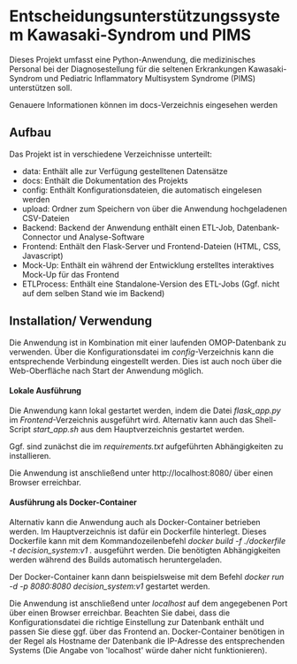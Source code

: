 # Entscheidungsunterstützungssystem Kawasaki-Syndrom und PIMS

Dieses Projekt umfasst eine Python-Anwendung, die medizinisches Personal bei der Diagnosestellung für die seltenen Erkrankungen Kawasaki-Syndrom und Pediatric Inflammatory Multisystem Syndrome (PIMS) unterstützen soll. 

Genauere Informationen können im docs-Verzeichnis eingesehen werden

## Aufbau

Das Projekt ist in verschiedene Verzeichnisse unterteilt:

- data: Enthält alle zur Verfügung gestelltenen Datensätze
- docs: Enthält die Dokumentation des Projekts
- config: Enthält Konfigurationsdateien, die automatisch eingelesen werden
- upload: Ordner zum Speichern von über die Anwendung hochgeladenen CSV-Dateien
- Backend: Backend der Anwendung enthält einen ETL-Job, Datenbank-Connector und Analyse-Software
- Frontend: Enthält den Flask-Server und Frontend-Dateien (HTML, CSS, Javascript)
- Mock-Up: Enthält ein während der Entwicklung erstelltes interaktives Mock-Up für das Frontend
- ETLProcess: Enthält eine Standalone-Version des ETL-Jobs (Ggf. nicht auf dem selben Stand wie im Backend)

## Installation/ Verwendung

Die Anwendung ist in Kombination mit einer laufenden OMOP-Datenbank zu verwenden. Über die Konfigurationsdatei im *config*-Verzeichnis kann die entsprechende Verbindung eingestellt werden. Dies ist auch noch über die Web-Oberfläche nach Start der Anwendung möglich.

#### Lokale Ausführung

Die Anwendung kann lokal gestartet werden, indem die Datei *flask_app.py* im *Frontend*-Verzeichnis ausgeführt wird. Alternativ kann auch das Shell-Script *start_app.sh* aus dem Hauptverzeichnis gestartet werden.

Ggf. sind zunächst die im *requirements.txt* aufgeführten Abhängigkeiten zu installieren.

Die Anwendung ist anschließend unter http://localhost:8080/ über einen Browser erreichbar.

#### Ausführung als Docker-Container

Alternativ kann die Anwendung auch als Docker-Container betrieben werden. Im Hauptverzeichnis ist dafür ein Dockerfile hinterlegt.
Dieses Dockerfile kann mit dem Kommandozeilenbefehl *docker build -f ./dockerfile -t decision_system:v1 .* ausgeführt werden. Die benötigten Abhängigkeiten werden während des Builds automatisch heruntergeladen.

Der Docker-Container kann dann beispielsweise mit dem Befehl *docker run -d -p 8080:8080 decision_system:v1* gestartet werden.

Die Anwendung ist anschließend unter *localhost* auf dem angegebenen Port über einen Browser erreichbar. Beachten Sie dabei, dass die Konfigurationsdatei die richtige Einstellung zur Datenbank enthält und passen Sie diese ggf. über das Frontend an. Docker-Container benötigen in der Regel als Hostname der Datenbank die IP-Adresse des entsprechenden Systems (Die Angabe von 'localhost' würde daher nicht funktionieren).
